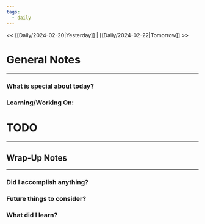 ```yaml
---
tags:
  - daily
---
```


<< [[Daily/2024-02-20|Yesterday]] | [[Daily/2024-02-22|Tomorrow]] >>

# General Notes
---
### What is special about today?

### Learning/Working On:



# TODO
---




## Wrap-Up Notes
---
### Did I accomplish anything?
### Future things to consider?
### What did I learn?
